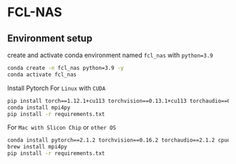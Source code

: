 # FCL-NAS

## Environment setup
create and activate conda environment named ```fcl_nas``` with ```python=3.9```
```sh
conda create -n fcl_nas python=3.9 -y
conda activate fcl_nas
```

Install Pytorch
For ```Linux``` with ```CUDA```
```sh
pip install torch==1.12.1+cu113 torchvision==0.13.1+cu113 torchaudio==0.12.1 --extra-index-url https://download.pytorch.org/whl/cu113
conda install mpi4py
pip install -r requirements.txt
```

For ```Mac with Slicon Chip``` or ```other OS``` 
```sh
conda install pytorch==2.1.2 torchvision==0.16.2 torchaudio==2.1.2 cpuonly -c pytorch
brew install mpi4py
pip install -r requirements.txt
```